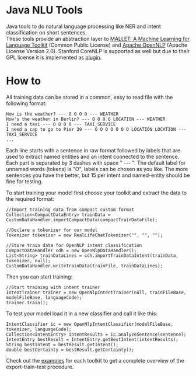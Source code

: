 # Java NLU Tools
Java tools to do natural language processing like NER and intent classification on short sentences.  
These tools provide an abstraction layer to [MALLET: A Machine Learning for Language Toolkit](http://mallet.cs.umass.edu/) (Common Public License) and [Apache OpenNLP](https://opennlp.apache.org/) (Apache License Version 2.0). Stanford CoreNLP is supported as well but due to their GPL license it is implemented as [plugin](https://github.com/fquirin/java-nlu-tools-corenlp).  

# How to
All training data can be stored in a common, easy to read file with the following format:  
```
How is the weather? --- O O O O --- WEATHER
How's the weather in Berlin? --- O O O O LOCATION --- WEATHER
I need a taxi --- O O O O --- TAXI_SERVICE
I need a cap to go to Pier 39 --- O O O O O O O LOCATION LOCATION --- TAXI_SERVICE
...
```
Each line starts with a sentence in raw format followed by labels that are used to extract named entities and an intent connected to the sentence. Each part is separated by 3 dashes with space " --- ". The default label for unnamed words (tokens) is "O", labels can be chosen as you like. The more sentences you have the better, but 15 per intent and named-entity should be fine for testing.  
  
To start training your model first choose your toolkit and extract the data to the required format:
```
//Import training data from compact custom format
Collection<CompactDataEntry> trainData = CustomDataHandler.importCompactData(compactTrainDataFile);

//Declare a tokenizer for our model
Tokenizer tokenizer = new RealLifeChatTokenizer("", "", "");

//Store train data for OpenNLP intent classification
CompactDataHandler cdh = new OpenNlpDataHandler();
List<String> trainDataLines = cdh.importTrainDataIntent(trainData, tokenizer, null);
CustomDataHandler.writeTrainData(trainFile, trainDataLines);
```
Then you can start training:
```
//Start training with intent trainer
IntentTrainer trainer = new OpenNlpIntentTrainer(null, trainFileBase, modelFileBase, languageCode);
trainer.train();
```
To test your model load it in a new classifier and call it like this:
```
IntentClassifier ic = new OpenNlpIntentClassifier(modelFileBase, tokenizer, languageCode);
Collection<IntentEntry> intentResults = ic.analyzeSentence(sentence);
IntentEntry bestResult = IntentEntry.getBestIntent(intentResults);
String bestIntent = bestResult.getIntent();
double bestCertainty = bestResult.getCertainty();
```
Check out the [examples](https://github.com/fquirin/java-nlu-tools/tree/master/src/main/java/net/b07z/sepia/nlu/examples) for each toolkit to get a complete overview of the export-train-test procedure.  
